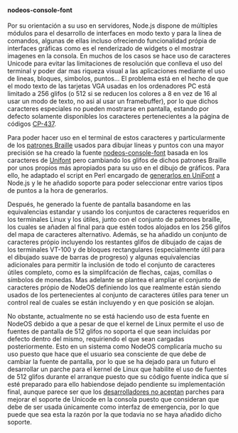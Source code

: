 #### nodeos-console-font

Por su orientación a su uso en servidores, Node.js dispone de múltiples módulos
para el desarrollo de interfaces en modo texto y para la línea de comandos,
algunas de ellas incluso ofreciendo funcionalidad própia de interfaces gráficas
como es el renderizado de widgets o el mostrar imagenes en la consola. En muchos
de los casos se hace uso de caracteres Unicode para evitar las limitaciones de
resolución que conlleva el uso del terminal y poder dar mas riqueza visual a las
aplicaciones mediante el uso de lineas, bloques, simbolos, puntos... El problema
está en el hecho de que el modo texto de las tarjetas VGA usadas en los
ordenadores PC está limitado a 256 glifos (o 512 si se reducen los colores a 8
en vez de 16 al usar un modo de texto, no asi al usar un framebuffer), por lo
que dichos caracteres especiales no pueden mostrarse en pantalla, estando por
defecto solamente disponibles los caracteres pertenecientes a la página de
códigos [CP-437](https://es.wikipedia.org/wiki/Página_de_códigos_437).

Para poder hacer uso en el terminal de estos caracteres y particularmente de los
[patrones Braille](http://en.wikipedia.org/wiki/Braille_Patterns) usados para
dibujar líneas y puntos con una mayor precisión se ha creado la fuente
[nodeos-console-font](https://github.com/NodeOS/nodeos-console-font) basada en
los caracteres de [Unifont](http://unifoundry.com/unifont.html) pero cambiando
los glifos de dichos patrones Braille por unos propios más apropiados para su
uso en el dibujo de gráficos. Para ello, he adaptado el script en Perl encargado
de [generarlos en UniFont](http://czyborra.com/unifont/braille.pl) a Node.js y
le he añadido soporte para poder seleccionar entre varios tipos de puntos a la
hora de generarlos.

Después, he generado la fuente de pantalla basandome en las equivalencias
estandar y usando los conjuntos de caracteres requeridos en los terminales Linux
y los útiles, junto con el conjunto de patrones braille, los cuales se añaden al
final para que estén todos alojados en los 256 glifos del mapa de caracteres
alternativo. Además, se ha añadido un conjunto de caracteres própio incluyendo
los restantes glifos de dibujado de cajas de los terminales VT-100 y de bloques
rectangulares (especialmente útil para el dibujado suave de barras de progreso)
y algunas equivalencias adicionales para permitir la inclusión de todo el
conjunto de caracteres útiles completo, como es la simplifcación de flechas,
cajas, comillas o símbolos de monedas. Mas adelante se plantea el ampliar el
conjunto de caracteres própio de NodeOS definiendo los que realmente están
siendo usados de los pertenecientes al conjunto de caracteres útiles para tener
un control real de cuales se están incluyendo y en que posición se alojan.

No obstante, actualmente no se está haciendo uso de esta fuente en NodeOS debido
a que a pesar de que el kernel de Linux permite el uso de fuentes de pantalla de
512 glifos no soporta el que sean incluidas por defecto dentro del mismo,
requiriendo el que sean cargadas posteriormente. Esto en un sistema como NodeOS
complicaría mucho su uso puesto que hace que el usuario sea consciente de que
debe de cambiar la fuente de pantalla, por lo que se ha dejado para un futuro el
desarrollar un parche para el kernel de Linux que habilite el uso de fuentes de
512 glifos durante el arranque puesto que su código fuente indica que sí esté
preparado para ello habiendose dejado pendiente su implementación final, aunque
parece ser que los [desarrolladores no aceptan](http://askubuntu.com/a/23614)
parches para mejorar el soporte de Unicode en la consola puesto que consideran
que debe de ser usada únicamente como interfaz de emergencia, por lo que puede
que sea esta la razón por la que todavia no se haya añadido dicho soporte.
